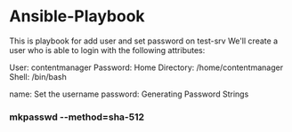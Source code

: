 # Ansible-Playbook
This is playbook for add user and set password on test-srv
We'll create a user who is able to login with the following attributes:

User: contentmanager
Password: 
Home Directory: /home/contentmanager
Shell: /bin/bash

name: Set the username
password: 
Generating Password Strings
### mkpasswd --method=sha-512
